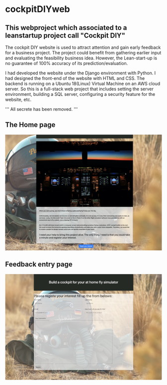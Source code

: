 # cockpitDIYweb
## This webproject which associated to a leanstartup project call "Cockpit DIY"

The cockpit DIY website is used to attract attention and gain early feedback for a business project. The project could benefit from gathering earlier input and evaluating the feasibility business idea. However, the Lean-start-up is no guarantee of 100% accuracy of its prediction/evaluation.

I had developed the website under the Django environment with Python. I had designed the front-end of the website with HTML and CSS. The backend is running on a Ubuntu 18(Linux) Virtual Machine on an AWS cloud server. So this is a full-stack web project that includes setting the server environment, building a SQL server, configuring a security feature for the website, etc.
 
'''
All secrete has been removed. 
'''

## The Home page
![The Home Page](https://github.com/Clarkedlee/cockpitweb/blob/0979a10828cc9439442538226ec79b10ee3dd15c/img/Screen%20Shot%202021-11-16%20at%206.48.22%20PM.png)
## Feedback entry page
![The Register Page](https://github.com/Clarkedlee/cockpitweb/blob/07b1146686678f69f625c791ca9aa9175297d090/img/Screen%20Shot%202021-11-16%20at%206.45.00%20PM.png)
